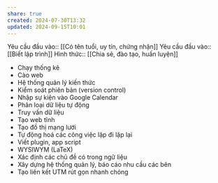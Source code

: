 ```yaml
---
share: true
created: 2024-07-30T13:32
updated: 2024-09-15T10:01
---
```

Yêu cầu đầu vào:: [[Có tên tuổi, uy tín, chứng nhận]]
Yêu cầu đầu vào:: [[Biết lập trình]]
Hình thức:: [[Chia sẻ, đào tạo, huấn luyện]]

- Chạy thống kê
- Cào web
- Hệ thống quản lý kiến thức
- Kiểm soát phiên bản (version control)
- Nhập sự kiện vào Google Calendar
- Phân loại dữ liệu tự động
- Truy vấn dữ liệu
- Tạo web tĩnh
- Tạo đồ thị mạng lưới
- Tự động hoá các công việc lặp đi lặp lại
- Viết plugin, app script
- WYSIWYM (LaTeX) 
- Xác định các chủ đề có trong ngữ liệu
- Xây dựng hệ thống quản lý, báo cáo nhu cầu các bên
- Tạo liên kết UTM rút gọn nhanh chóng
